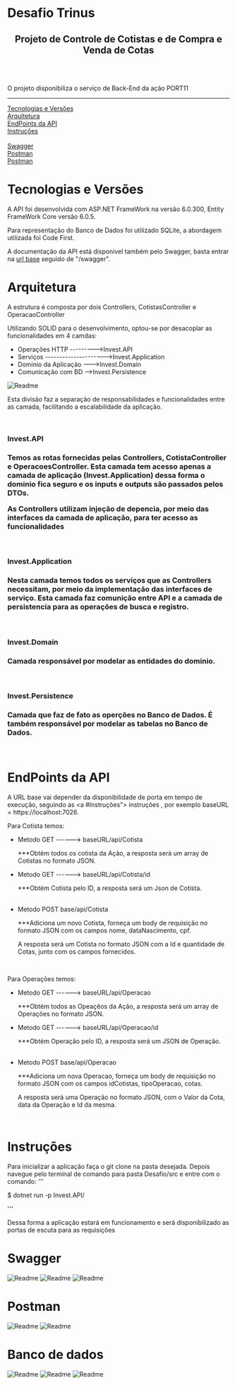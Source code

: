 # Desafio Trinus

<h2 align="center">Projeto de Controle de Cotistas e de Compra e Venda de Cotas</h2>
<br>
<br>
<p>O projeto disponibiliza o serviço de Back-End da ação PORT11</p>
<hr>

<p align="left">
  <a href="#Tecnologias e Versões"> Tecnologias e Versões </a>
  <br>
  <a href="#Arquitetura"> Arquitetura </a>
  <br>
  <a href="#EndPoints da API"> EndPoints da API </a>
  <br>
  <a href="#Instruções"> Instruções </a>
  <br>
  <br>
  <a href="#Swagger"> Swagger </a>
  <br>
  <a href="#Postman"> Postman </a>
  <br>
  <a href="#Banco de dados"> Postman </a>
  <br>
</p>


# Tecnologias e Versões
<p>
A API foi desenvolvida com ASP.NET FrameWork na versão 6.0.300, Entity FrameWork Core versão 6.0.5.
</p>
<p>
Para representação do Banco de Dados foi utilizado SQLite, a abordagem utilizada foi Code First.
</p>
<p>
A documentação da API está disponivel também pelo Swagger, basta entrar na <a href="#EndPoints da API">url base</a> seguido de "/swagger".


# Arquitetura
<p>A estrutura é composta por dois Controllers, CotistasController e OperacaoController</p>
<p>Utilizando SOLID para o desenvolvimento, optou-se por desacoplar as funcionalidades em 4 camdas:<p>
<ul>
  <li>Operações HTTP --------->Invest.API</li>
  <li>Serviços --------------------->Invest.Application</li>
  <li>Dominio da Aplicação --->Invest.Domain</li>
  <li>Comunicação com BD -->Invest.Persistence</li>
</ul>

<img alt="Readme" title="Swagger1" src="/Image/camadas.png">

<br>
<p>Esta divisão faz a separação de responsabilidades e funcionalidades entre as camada, facilitando a escalabilidade da aplicação.</p>

<br>
<h3>Invest.API<h3>
<p>
Temos as rotas fornecidas pelas Controllers, CotistaController e OperacoesController. Esta camada tem acesso apenas a camada de aplicação (Invest.Application) dessa forma o dominio fica seguro e os inputs e outputs são passados pelos DTOs.
</p>

<p>
As Controllers utilizam injeção de depencia, por meio das interfaces da camada de aplicação, para ter acesso as funcionalidades
</p>
<br>
<h3>Invest.Application<h3>
<p>
Nesta camada temos todos os serviços que as Controllers necessitam, por meio da implementação das interfaces de serviço. Esta camada faz comunição entre API e a camada de persistencia para as operações de busca e registro.
</p>
<br>
<h3>Invest.Domain<h3>
<p>
Camada responsável por modelar as entidades do dominio.
</p>
<br>
<h3>Invest.Persistence<h3>
<p>
Camada que faz de fato as operções no Banco de Dados. É também responsável por modelar as tabelas no Banco de Dados.
</p>
<br>

# EndPoints da API
A URL base vai depender da disponibilidade de porta em tempo de execução, seguindo as <a #Instruções"> instruções </a>, por exemplo baseURL = https://localhost:7026.

<p>Para Cotista temos:</p>
<ul>
  <li>Metodo GET ------> baseURL/api/Cotista</li>
  <p>***Obtém todos os cotista da Ação, a resposta será um array de Cotistas no formato JSON.
  </p>
  <li>Metodo GET ------> baseURL/api/Cotista/id</li>
  <p>***Obtém Cotista pelo ID, a resposta será um Json de Cotista.</p>
  <br>
  <li>Metodo POST base/api/Cotista</li>
  <p>***Adiciona um novo Cotista, forneça um body de requisição no formato JSON com os campos nome, dataNascimento, cpf.
  </p>
  <p>
    A resposta será um Cotista no formato JSON com a Id e quantidade de Cotas, junto com os campos fornecidos.
  </p>
 </ul>
 <p>
<br>
<p>Para Operações temos:</p>
<ul>
  <li>Metodo GET ------> baseURL/api/Operacao</li>
  <p>***Obtém todos as Opeaçẽos da Ação, a resposta será um array de Operações no formato JSON.
  </p>
  <li>Metodo GET ------> baseURL/api/Operacao/id</li>
  <p>***Obtém Operação pelo ID, a resposta será um JSON de Operação.</p>
  <br>
  <li>Metodo POST base/api/Operacao</li>
  <p>***Adiciona um nova Operacao, forneça um body de requisição no formato JSON com os campos idCotistas, tipoOperacao, cotas.
  </p>
  <p>
    A resposta será uma Operação no formato JSON, com o Valor da Cota, data da Operação e Id da mesma.
  </p>
 </ul>
<br>

# Instruções
Para inicializar a aplicação faça o git clone na pasta desejada. Depois navegue pelo terminal de comando para pasta Desafio/src e entre com o comando: 
'''
<p>$ dotnet run -p Invest.API/</p>
'''
<p>Dessa forma a aplicação estará em funcionamento e será disponibilizado as portas de escuta para as requisições<p>



# Swagger
<p>
<div>
  <img alt="Readme" title="Swagger1" src="/Image/ResumoSwagger.png">
  <img alt="Readme" title="Swagger2" src="/Image/MetodosSwagger.png">
  <img alt="Readme" title="Swagger2" src="/Image/CotistasSwagger.png">
</div>
</p>

# Postman
<p>
<div>
  <img alt="Readme" title="Postman1" src="/Image/GETCotistasPostman.png">
  <img alt="Readme" title="Postman2" src="/Image/POSTOperacaoPostaman.png">
</div>
</p>

# Banco de dados
<p>
<div>
  <img alt="Readme" title="SQLite1" src="/Image/BDSQLite.png">
  <img alt="Readme" title="SQLite2" src="/Image/TabelaCotistas.png">
  <img alt="Readme" title="SQLite3" src="/Image/TabelaOperacoes.png">
</div>
</p>